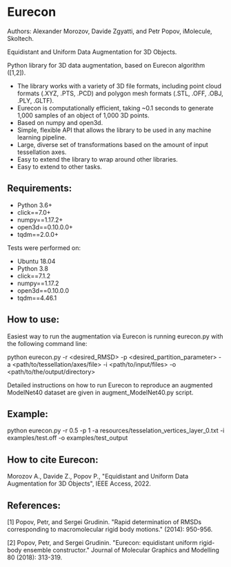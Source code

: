 # Eurecon

Authors: Alexander Morozov, Davide Zgyatti, and Petr Popov, iMolecule, Skoltech.

Equidistant and Uniform Data Augmentation for 3D Objects.

Python library for 3D data augmentation, based on Eurecon algorithm ([1,2]). 

- The library works with a variety of 3D file formats, including point cloud formats (.XYZ, .PTS, .PCD) and polygon mesh formats (.STL, .OFF, .OBJ, .PLY, .GLTF).
- Eurecon is computationally efficient, taking ~0.1 seconds to generate 1,000 samples  of an object of 1,000 3D points. 
- Based on numpy and open3d.
- Simple, flexible API that allows the library to be used in any machine learning pipeline.
- Large, diverse set of transformations based on the amount of input tessellation axes.
- Easy to extend the library to wrap around other libraries.
- Easy to extend to other tasks.



## Requirements:
- Python 3.6+
- click==7.0+
- numpy==1.17.2+
- open3d==0.10.0.0+
- tqdm==2.0.0+

Tests were performed on:

- Ubuntu 18.04
- Python 3.8
- click==7.1.2
- numpy==1.17.2
- open3d==0.10.0.0
- tqdm==4.46.1

## How to use:

Easiest way to run the augmentation via Eurecon is running eurecon.py with the following command line:

python eurecon.py -r <desired_RMSD> -p <desired_partition_parameter> -a <path/to/tessellation/axes/file> -i <path/to/input/files> -o <path/to/the/output/directory>

Detailed instructions on how to run Eurecon to reproduce an augmented ModelNet40 dataset are given in augment_ModelNet40.py script.

## Example:

python eurecon.py -r 0.5 -p 1 -a resources/tesselation_vertices_layer_0.txt -i examples/test.off -o examples/test_output

## How to cite Eurecon:
Morozov A., Davide Z., Popov P., "Equidistant and Uniform Data Augmentation for 3D Objects", IEEE Access, 2022.

## References:
[1] Popov, Petr, and Sergei Grudinin. "Rapid determination of RMSDs corresponding to macromolecular rigid body motions." (2014): 950-956.

[2] Popov, Petr, and Sergei Grudinin. "Eurecon: equidistant uniform rigid-body ensemble constructor." Journal of Molecular Graphics and Modelling 80 (2018): 313-319.

